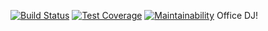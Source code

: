 [![Build Status](https://travis-ci.org/zack/office_dj.svg?branch=master)](https://travis-ci.org/zack/office_dj)
[![Test Coverage](https://api.codeclimate.com/v1/badges/0c82565a159ce3a5967a/test_coverage)](https://codeclimate.com/github/zack/office_dj/test_coverage)
[![Maintainability](https://api.codeclimate.com/v1/badges/0c82565a159ce3a5967a/maintainability)](https://codeclimate.com/github/zack/office_dj/maintainability)
Office DJ!
